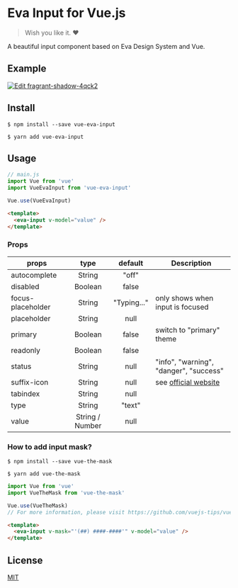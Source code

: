 # Eva Input for Vue.js

> Wish you like it. ❤️

A beautiful input component based on Eva Design System and Vue.

## Example

[![Edit fragrant-shadow-4qck2](https://codesandbox.io/static/img/play-codesandbox.svg)](https://codesandbox.io/s/fragrant-shadow-4qck2?fontsize=14&hidenavigation=1&theme=dark)

## Install

```
$ npm install --save vue-eva-input

$ yarn add vue-eva-input
```

## Usage

```javascript
// main.js
import Vue from 'vue'
import VueEvaInput from 'vue-eva-input'

Vue.use(VueEvaInput)
```

```html
<template>
  <eva-input v-model="value" />
</template>
```

### Props

| props             |      type       |   default   | Description                                                  |
| ----------------- | :-------------: | :---------: | ------------------------------------------------------------ |
| autocomplete      |     String      |    "off"    |
| disabled          |     Boolean     |    false    |
| focus-placeholder |     String      | "Typing..." | only shows when input is focused                             |
| placeholder       |     String      |    null     |
| primary           |     Boolean     |    false    | switch to "primary" theme                                    |
| readonly          |     Boolean     |    false    |
| status            |     String      |    null     | "info", "warning", "danger", "success"                       |
| suffix-icon       |     String      |    null     | see [official website](https://akveo.github.io/eva-icons/#/) |
| tabindex          |     String      |    null     |
| type              |     String      |   "text"    |
| value             | String / Number |    null     |

### How to add input mask?

```
$ npm install --save vue-the-mask

$ yarn add vue-the-mask
```

```javascript
import Vue from 'vue'
import VueTheMask from 'vue-the-mask'

Vue.use(VueTheMask)
// For more information, please visit https://github.com/vuejs-tips/vue-the-mask
```

```html
<template>
  <eva-input v-mask="'(##) ####-####'" v-model="value" />
</template>
```

## License

[MIT](https://github.com/ysj151215/vue-eva-input/blob/master/LICENSE)
